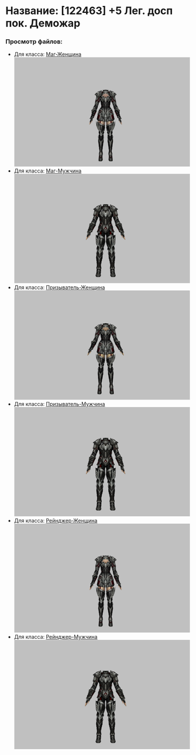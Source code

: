 # Название: [122463] +5 Лег. досп пок. Деможар

### Просмотр файлов:
- Для класса: [Маг-Женщина](Маг-Женщина)
![p050034.png](Маг-Женщина/p050034.png)
- Для класса: [Маг-Мужчина](Маг-Мужчина)
![p040034.png](Маг-Мужчина/p040034.png)
- Для класса: [Призыватель-Женщина](Призыватель-Женщина)
![p090034.png](Призыватель-Женщина/p090034.png)
- Для класса: [Призыватель-Мужчина](Призыватель-Мужчина)
![p080034.png](Призыватель-Мужчина/p080034.png)
- Для класса: [Рейнджер-Женщина](Рейнджер-Женщина)
![p030034.png](Рейнджер-Женщина/p030034.png)
- Для класса: [Рейнджер-Мужчина](Рейнджер-Мужчина)
![p020034.png](Рейнджер-Мужчина/p020034.png)

